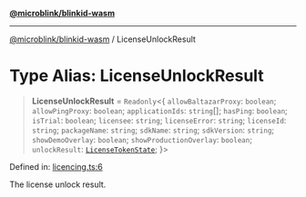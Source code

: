 [**@microblink/blinkid-wasm**](../README.md)

***

[@microblink/blinkid-wasm](../README.md) / LicenseUnlockResult

# Type Alias: LicenseUnlockResult

> **LicenseUnlockResult** = `Readonly`\<\{ `allowBaltazarProxy`: `boolean`; `allowPingProxy`: `boolean`; `applicationIds`: `string`[]; `hasPing`: `boolean`; `isTrial`: `boolean`; `licensee`: `string`; `licenseError`: `string`; `licenseId`: `string`; `packageName`: `string`; `sdkName`: `string`; `sdkVersion`: `string`; `showDemoOverlay`: `boolean`; `showProductionOverlay`: `boolean`; `unlockResult`: [`LicenseTokenState`](LicenseTokenState.md); \}\>

Defined in: [licencing.ts:6](https://github.com/BlinkID/blinkid-web/blob/main/packages/blinkid-wasm/src/licencing.ts)

The license unlock result.
